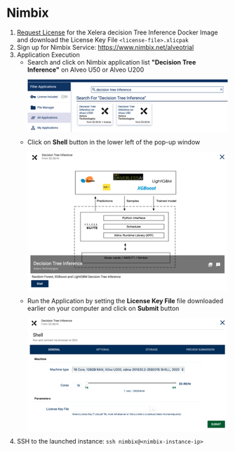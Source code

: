 # Nimbix


1. [Request License](https://xelera.io/product/demo-license-requests) for the Xelera decision Tree Inference Docker Image and download the License Key File `<license-file>.xlicpak`
2. Sign up for Nimbix Service: https://www.nimbix.net/alveotrial
3. Application Execution
    * Search and click on Nimbix application list **"Decision Tree Inference"** on Alveo U50 or Alveo U200
        <p align="center">
        <img src="images/nimbix0.png" align="middle" width="500"/>
        </p>
    * Click on **Shell** button in the lower left of the pop-up window
        <p align="center">
        <img src="images/nimbix1.png" align="middle" width="500"/>
        </p>
    * Run the Application by setting the **License Key File** file downloaded earlier on your computer and click on **Submit** button
        <p align="center">
        <img src="images/nimbix2.png" align="middle" width="500"/>
        </p>
4. SSH to the launched instance: `ssh nimbix@<nimbix-instance-ip>`

